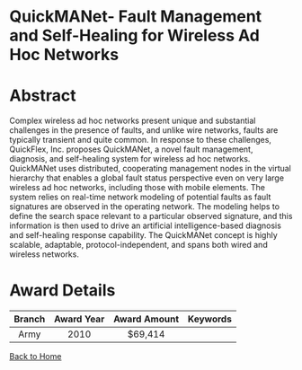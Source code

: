 
QuickMANet- Fault Management and Self-Healing for Wireless Ad Hoc Networks
==========================================================================

# Abstract


Complex wireless ad hoc networks present unique and substantial challenges in the presence of faults, and unlike wire networks, faults are typically transient and quite common. In response to these challenges, QuickFlex, Inc. proposes QuickMANet, a novel fault management, diagnosis, and self-healing system for wireless ad hoc networks. QuickMANet uses distributed, cooperating management nodes in the virtual hierarchy that enables a global fault status perspective even on very large wireless ad hoc networks, including those with mobile elements. The system relies on real-time network modeling of potential faults as fault signatures are observed in the operating network. The modeling helps to define the search space relevant to a particular observed signature, and this information is then used to drive an artificial intelligence-based diagnosis and self-healing response capability. The QuickMANet concept is highly scalable, adaptable, protocol-independent, and spans both wired and wireless networks.  

# Award Details

|Branch|Award Year|Award Amount|Keywords|
| :---: | :---: | :---: | :---: |
|Army|2010|$69,414||
  
  


[Back to Home](https://github.com/chrischow/dod_sbir_awards/Reports/CC/#982)